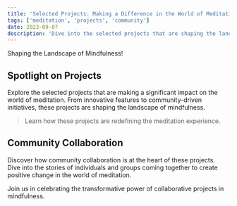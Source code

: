 ```yaml
---
title: 'Selected Projects: Making a Difference in the World of Meditation'
tags: ['meditation', 'projects', 'community']
date: 2023-09-07
description: 'Dive into the selected projects that are shaping the landscape of meditation and mindfulness.'
---
```


Shaping the Landscape of Mindfulness!

## Spotlight on Projects

Explore the selected projects that are making a significant impact on the world of meditation. From innovative features to community-driven initiatives, these projects are shaping the landscape of mindfulness.

> Learn how these projects are redefining the meditation experience.

## Community Collaboration

Discover how community collaboration is at the heart of these projects. Dive into the stories of individuals and groups coming together to create positive change in the world of meditation.

Join us in celebrating the transformative power of collaborative projects in mindfulness.
